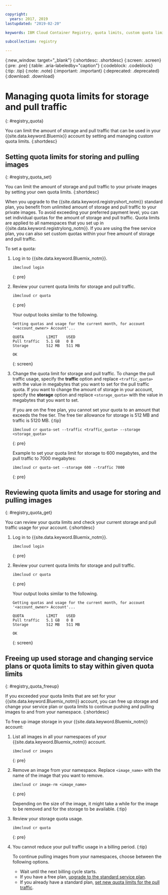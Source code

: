 ```yaml
---

copyright:
  years: 2017, 2019
lastupdated: "2019-02-20"

keywords: IBM Cloud Container Registry, quota limits, custom quota limits, pull traffic

subcollection: registry

---
```


{:new_window: target="_blank"}
{:shortdesc: .shortdesc}
{:screen: .screen}
{:pre: .pre}
{:table: .aria-labeledby="caption"}
{:codeblock: .codeblock}
{:tip: .tip}
{:note: .note}
{:important: .important}
{:deprecated: .deprecated}
{:download: .download}

# Managing quota limits for storage and pull traffic
{: #registry_quota}

You can limit the amount of storage and pull traffic that can be used in your {{site.data.keyword.Bluemix}} account by setting and managing custom quota limits.
{:shortdesc}

## Setting quota limits for storing and pulling images
{: #registry_quota_set}

You can limit the amount of storage and pull traffic to your private images by setting your own quota limits.
{:shortdesc}

When you upgrade to the {{site.data.keyword.registryshort_notm}} standard plan, you benefit from unlimited amount of storage and pull traffic to your private images. To avoid exceeding your preferred payment level, you can set individual quotas for the amount of storage and pull traffic. Quota limits are applied to all namespaces that you set up in {{site.data.keyword.registrylong_notm}}. If you are using the free service plan, you can also set custom quotas within your free amount of storage and pull traffic.

To set a quota:

1. Log in to {{site.data.keyword.Bluemix_notm}}.

    ```
    ibmcloud login
    ```
    {: pre}

2. Review your current quota limits for storage and pull traffic.

    ```
    ibmcloud cr quota
    ```
    {: pre}

    Your output looks similar to the following.

    ```
    Getting quotas and usage for the current month, for account '<account_owner> Account'...

    QUOTA          LIMIT    USED
    Pull traffic   5.1 GB   0 B
    Storage        512 MB   511 MB

    OK
    ```
    {: screen}

3. Change the quota limit for storage and pull traffic. To change the pull traffic usage, specify the **traffic** option and replace `<traffic_quota>` with the value in megabytes that you want to set for the pull traffic quota. If you want to change the amount of storage in your account, specify the **storage** option and replace `<storage_quota>` with the value in megabytes that you want to set.

    If you are on the free plan, you cannot set your quota to an amount that exceeds the free tier. The free tier allowance for storage is 512 MB and traffic is 5120 MB.
    {:tip}

    ```
    ibmcloud cr quota-set --traffic <traffic_quota> --storage <storage_quota>
    ```
    {: pre}

    Example to set your quota limit for storage to 600 megabytes, and the pull traffic to 7000 megabytes:

    ```
    ibmcloud cr quota-set --storage 600 --traffic 7000
    ```
    {: pre}

## Reviewing quota limits and usage for storing and pulling images
{: #registry_quota_get}

You can review your quota limits and check your current storage and pull traffic usage for your account.
{:shortdesc}

1. Log in to {{site.data.keyword.Bluemix_notm}}.

    ```
    ibmcloud login
    ```
    {: pre}

2. Review your current quota limits for storage and pull traffic.

    ```
    ibmcloud cr quota
    ```
    {: pre}

    Your output looks similar to the following.

    ```
    Getting quotas and usage for the current month, for account '<account_owner> Account'...

    QUOTA          LIMIT    USED
    Pull traffic   5.1 GB   0 B
    Storage        512 MB   511 MB

    OK
    ```
    {: screen}

## Freeing up used storage and changing service plans or quota limits to stay within given quota limits
{: #registry_quota_freeup}

If you exceeded your quota limits that are set for your {{site.data.keyword.Bluemix_notm}} account, you can free up storage and change your service plan or quota limits to continue pushing and pulling images to and from your namespace.
{:shortdesc}

To free up image storage in your {{site.data.keyword.Bluemix_notm}} account:

1. List all images in all your namespaces of your {{site.data.keyword.Bluemix_notm}} account.

    ```
    ibmcloud cr images
    ```
    {: pre}

2. Remove an image from your namespace. Replace `<image_name>` with the name of the image that you want to remove.

    ```
    ibmcloud cr image-rm <image_name>
    ```
    {: pre}

    Depending on the size of the image, it might take a while for the image to be removed and for the storage to be available.
    {:tip}

3. Review your storage quota usage.

    ```
    ibmcloud cr quota
    ```
    {: pre}

4. You cannot reduce your pull traffic usage in a billing period.
   {:tip}

    To continue pulling images from your namespaces, choose between the following options.

    - Wait until the next billing cycle starts.
    - If you have a free plan, [upgrade to the standard service plan](/docs/services/Registry/registry_overview.html#registry_plan_upgrade).
    - If you already have a standard plan, [set new quota limits for the pull traffic](#registry_quota_set).
